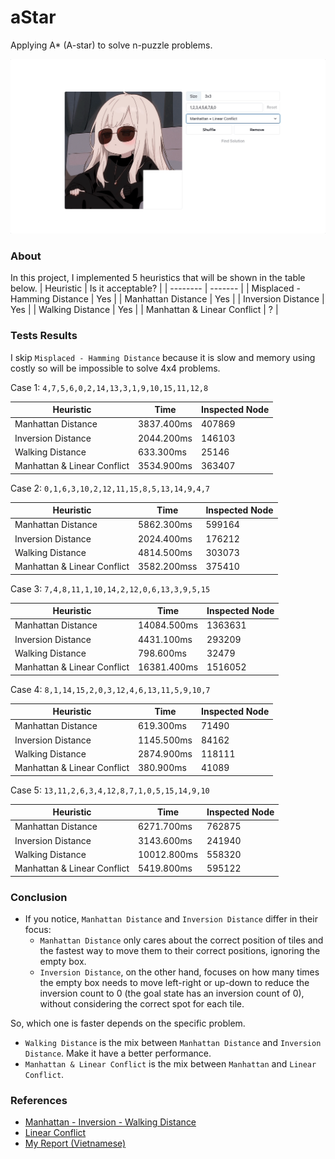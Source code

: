 # aStar
Applying A* (A-star) to solve n-puzzle problems.

![Demo](https://github.com/1cedrus/aStar/blob/main/assets/demo.gif)

### About 

In this project, I implemented 5 heuristics that will be shown in the table below.
| Heuristic    | Is it acceptable? |
| -------- | ------- |
| Misplaced - Hamming Distance  | Yes    |
| Manhattan Distance | Yes     |
| Inversion Distance | Yes     |
| Walking Distance    | Yes    |
| Manhattan & Linear Conflict    | ?    |

### Tests Results

I skip `Misplaced - Hamming Distance` because it is slow and memory using costly so will be impossible to solve 4x4 problems.


Case 1: `4,7,5,6,0,2,14,13,3,1,9,10,15,11,12,8`

| Heuristic    | Time | Inspected Node |
| -------- | ------- | ------- |
| Manhattan Distance | 3837.400ms | 407869 |
| Inversion Distance | 2044.200ms  | 146103 | 
| Walking Distance | 633.300ms | 25146 |
| Manhattan & Linear Conflict | 3534.900ms | 363407 |

Case 2: `0,1,6,3,10,2,12,11,15,8,5,13,14,9,4,7`

| Heuristic    | Time | Inspected Node |
| -------- | ------- | ------- |
| Manhattan Distance | 5862.300ms | 599164 |
| Inversion Distance | 2024.400ms  | 176212 | 
| Walking Distance | 4814.500ms | 303073 |
| Manhattan & Linear Conflict | 3582.200mss | 375410 |

Case 3: `7,4,8,11,1,10,14,2,12,0,6,13,3,9,5,15`

| Heuristic    | Time | Inspected Node |
| -------- | ------- | ------- |
| Manhattan Distance | 14084.500ms | 1363631 |
| Inversion Distance | 4431.100ms  | 293209 | 
| Walking Distance | 798.600ms | 32479 |
| Manhattan & Linear Conflict | 16381.400ms | 1516052 |

Case 4: `8,1,14,15,2,0,3,12,4,6,13,11,5,9,10,7`

| Heuristic    | Time | Inspected Node |
| -------- | ------- | ------- |
| Manhattan Distance | 619.300ms | 71490 |
| Inversion Distance | 1145.500ms  | 84162 | 
| Walking Distance | 2874.900ms | 118111 |
| Manhattan & Linear Conflict | 380.900ms | 41089 |

Case 5: `13,11,2,6,3,4,12,8,7,1,0,5,15,14,9,10`

| Heuristic    | Time | Inspected Node |
| -------- | ------- | ------- |
| Manhattan Distance | 6271.700ms | 762875 |
| Inversion Distance | 3143.600ms  | 241940 | 
| Walking Distance | 10012.800ms | 558320 |
| Manhattan & Linear Conflict | 5419.800ms | 595122 |

### Conclusion

- If you notice, `Manhattan Distance` and `Inversion Distance` differ in their focus:
  - `Manhattan Distance` only cares about the correct position of tiles and the fastest way to move them to their correct positions, ignoring the empty box.
  - `Inversion Distance`, on the other hand, focuses on how many times the empty box needs to move left-right or up-down to reduce the inversion count to 0 (the goal state has an inversion count of 0), without considering the correct spot for each tile.

So, which one is faster depends on the specific problem.

- `Walking Distance` is the mix between `Manhattan Distance` and `Inversion Distance`. Make it have a better performance.
- `Manhattan & Linear Conflict` is the mix between `Manhattan` and `Linear Conflict`.

### References
- [Manhattan - Inversion - Walking Distance](https://michael.kim/blog/puzzle)
- [Linear Conflict](https://cse.sc.edu/~mgv/csce580sp15/gradPres/HanssonMayerYung1992.pdf)
- [My Report (Vietnamese)](https://github.com/1cedrus/aStar/blob/main/assets/report.pdf)
